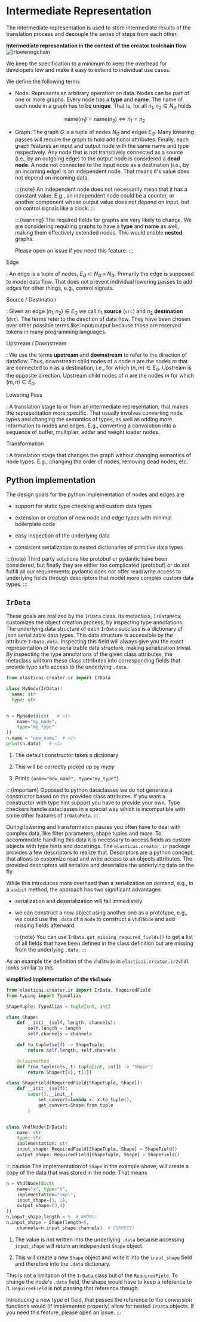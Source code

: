 # Intermediate Representation

The intermediate representation is used to store intermediate results of
the translation process and decouple the series of steps from each
other.

**Intermediate representation in the context of the creator toolchain
flow**
![irloweringchain](ir_lowering.svg)

We keep the specification to a minimum to keep the overhead for
developers low and make it easy to extend to individual use cases.

We define the following terms

* Node: Represents an arbitrary operation on data. Nodes can be part of one
  or more graphs. Every node has a **type** and **name**. The name of
  each node in a graph has to be **unique**. That is, for all
  $n_1, n_2 \in N_G$ holds

  $$
  \text{name}(n_1) = \text{name}(n_2) \Leftrightarrow n_1 = n_2
  $$

* Graph: The graph $G$ is a tuple of nodes $N_G$ and edges $E_G$. Many
    lowering passes will require the graph to hold additional
    attributes. Finally, each graph features an input and output node
    with the same name and type respectively. Any node that is not
    transitively connected as a source (i.e., by an outgoing edge) to
    the output node is considered a **dead node**. A node not connected
    to the input node as a destination (i.e., by an incoming edge) is an
    independent node. That means it's value does not depend on incoming
    data.

    :::{note}
    An independent node does not necessarily mean that it has a constant
    value. E.g., an independent node could be a counter, or another
    component whose output value does not depend on input, but on
    control signals like a clock.
    :::

    :::{warning}
    The required fields for graphs are very likely to change. We are
    considering requiring graphs to have a **type** and **name** as
    well, making them effectively extended nodes. This would enable
    **nested** graphs.

    Please open an issue if you need this feature.
    :::

Edge

:   An edge is a tuple of nodes, $E_G \subset N_G \times N_G$. Primarily
    the edge is supposed to model data flow. That does not prevent
    individual lowering passes to add edges for other things, e.g.,
    control signals.

Source / Destination

:   Given an edge $(n_1, n_2) \in E_G$ we call $n_1$ **source** (`src`) and
    $n_2$ **destination** (`dst`). The terms refer to the direction of data flow.
    They have been chosen over other possible terms like input/output because
    those are reserved tokens in many programming languages.

Upstream / Downstream

:   We use the terms **upstream** and **downstream** to refer to the direction
    of dataflow. Thus, downstream child nodes of a node $n$ are the nodes $m$
    that are connected to $n$ as a destination, i.e., for which $(n, m) \in E_G$.
    Upstream is the opposite direction. Upstream child nodes of $n$ are
    the nodes $m$ for which $(m, n) \in E_G$.

Lowering Pass

:   A translation stage to or from an intermediate representation, that
    makes the representation more specific. That usually involves
    converting node types and changing the semantics of types, as well
    as adding more information to nodes and edges. E.g., converting a
    convolution into a sequence of buffer, multiplier, adder and weight
    loader nodes.

Transformation

:   A translation stage that changes the graph without changing
    semantics of node types. E.g., changing the order of nodes, removing
    dead nodes, etc.

## Python implementation 

The design goals for the python implementation of nodes and edges are

-   support for static type checking and custom data types

-   extension or creation of new node and edge types with minimal
    boilerplate code

-   easy inspection of the underlying data

-   consistent serialization to nested dictionaries of primitive data
    types

:::{note}
Third party solutions like protobuf or pydantic have been considered,
but finally they are either too complicated (protobuf) or do not fulfill
all our requirements: pydantic does not offer read/write access to
underlying fields through descriptors that model more complex custom
data types.
:::

## `IrData` 

These goals are realized by the `IrData` class. Its metaclass,
`IrDataMeta`, customizes the object creation process, by inspecting type
annotations. The underlying data structure of each `IrData` subclass is
a dictionary of json serializable data types. This data structure is
accessible by the attribute `IrData.data`. Inspecting this field will
always give you the exact representation of the serializable data
structure, making serialization trivial. By inspecting the type
annotations of the given class attributes, the metaclass will turn these
class attributes into corresponding fields that provide type safe access
to the underlying `.data`.

``` python
from elasticai.creator.ir import IrData

class MyNode(IrData):
  name: str
  type: str


n = MyNode(dict(   # <1>
    name="my_node",
    type="my_type"
))
n.name = "new_name"  # <2>
print(n.data)   # <3>
```

1.  The default constructor takes a dictionary

2.  This will be correctly picked up by *mypy*

3.  Prints `{name="new_name", type="my_type"}`

:::{important}
Opposed to python dataclasses we do not generate a constructor based on
the provided class attributes. If you want a constructor with type hint
support you have to provide your own. Type checkers handle dataclasses
in a special way which is incompatible with some other features of
`IrDataMeta`.
:::

During lowering and transformation passes you often have to deal with
complex data, like filter parameters, shape tuples and more. To
accommodate handling this data it is necessary to access fields as
custom objects with type hints and docstrings. The
`elasticai.creator.ir` package provides a few descriptors to realize
that. Descriptors are a python concept, that allows to customize read
and write access to an objects attributes. The provided descriptors will
serialize and deserialize the underlying data on the fly.

While this introduces more overhead than a serialization on demand,
e.g., in a `asdict` method, the approach has two significant advantages

-   serialization and deserialization will fail immediately

-   we can construct a new object using another one as a prototype,
    e.g., we could use the `.data` of a `Node` to construct a `VhdlNode`
    and add missing fields afterward.

    :::{note}
    You can use `IrData.get_missing_required_fields()` to get a list of
    all fields that have been defined in the class definition but are
    missing from the underlying `.data`.
    :::

As an example the definition of the `VhdlNode` in
`elasticai.creator.ir2vhdl` looks similar to this

**simplified implementation of the `VhdlNode`**

``` python
from elasticai.creator.ir import IrData, RequiredField
from typing import TypeAlias

ShapeTuple: TypeAlias = tuple[int, int]

class Shape:
    def __init__(self, length, channels):
        self.length = length
        self.channels = channels

    def to_tuple(self) -> ShapeTuple:
        return self.length, self.channels

    @classmethod
    def from_tuple(cls, t: tuple[int, int]) -> "Shape":
        return Shape(t[0], t[1])

class ShapeField(RequiredField[ShapeTuple, Shape]):
    def __init__(self):
        super().__init__(
            set_convert=lambda x: x.to_tuple(),
            get_convert=Shape.from_tuple
        )


class VhdlNode(IrData):
    name: str
    type: str
    implementation: str
    input_shape: RequiredField[ShapeTuple, Shape] = ShapeField()
    output_shape: RequiredField[ShapeTuple, Shape] = ShapeField()
```

::: caution
The implementation of `Shape` in the example above, will create a copy
of the data that was stored in the node. That means

``` python
n = VhdlNode(dict(
    name="x", type="t",
    implementation="impl",
    input_shape=(1, 2),
    output_shape=(3,4)
))
n.input_shape.length = 5  # WRONG! 
n.input_shape = Shape(length=5,
    channels=n.input_shape.channels)  # CORRECT! 
```

1.  The value is not written into the underlying `.data` because
    accessing `input_shape` will return an independent `Shape` object.

2.  This will create a new `Shape` object and write it into the
    `input_shape` field and therefore into the `.data` dictionary.

This is not a limitation of the `IrData` class but of the
`RequiredField`. To change the node's `.data` field, the shape would
have to keep a reference to it. `RequiredField` is not passing that
reference though.

Introducing a new type of field, that passes the reference to the
conversion functions would (if implemented properly) allow for nested
`IrData` objects. If you need this feature, please open an issue.
:::
